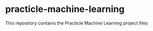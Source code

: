 # practicle-machine-learning

This repository contains the Practicle Machine Learning project files
